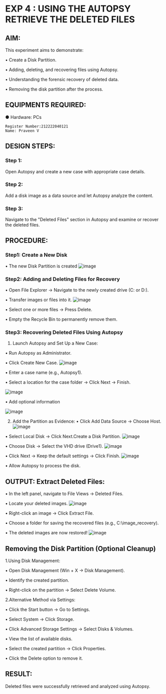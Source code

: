 # EXP 4 : USING THE AUTOPSY RETRIEVE THE DELETED FILES

## AIM:
This experiment aims to demonstrate:

  •	Create a Disk Partition.
  
  •	Adding, deleting, and recovering files using Autopsy.
  
  •	Understanding the forensic recovery of deleted data.
  
  •	Removing the disk partition after the process.

## EQUIPMENTS REQUIRED:
  ●	Hardware: PCs

```
Register Number:212222040121
Name: Praveen V
```

## DESIGN STEPS:
### Step 1:
Open Autopsy and create a new case with appropriate case details.

### Step 2:
Add a disk image as a data source and let Autopsy analyze the content.

### Step 3:
Navigate to the "Deleted Files" section in Autopsy and examine or recover the deleted files.


## PROCEDURE:
### Step1: Create a New Disk
  •	The new Disk Partition is created
  ![image](https://github.com/user-attachments/assets/19b59ff8-d8f8-4d0f-8d4a-5e1394c8c037)

### Step2: Adding and Deleting Files for Recovery
  •	Open File Explorer → Navigate to the newly created drive (C: or D:).
  
  •	Transfer images or files into it.
  ![image](https://github.com/user-attachments/assets/29edf11c-b7fb-49ea-9ce9-aba1215bc421)
  
  •	Select one or more files → Press Delete.
  
  •	Empty the Recycle Bin to permanently remove them.
  
### Step3: Recovering Deleted Files Using Autopsy
1. Launch Autopsy and Set Up a New Case:
 
  •	Run Autopsy as Administrator.

  •	Click Create New Case.
  ![image](https://github.com/user-attachments/assets/2a61d108-a014-4d70-a1f4-a58f715649f4)

  •	Enter a case name (e.g., Autopsy1).
  
  •	Select a location for the case folder → Click Next → Finish.

  ![image](https://github.com/user-attachments/assets/78ea718c-53a4-4512-8f3f-75538efd7d02)
  

  •	Add optional information
  
  ![image](https://github.com/user-attachments/assets/94e6ef9e-656b-4e66-b8cf-072045ba66e0)

2. Add the Partition as Evidence:
  •	Click Add Data Source → Choose Host.
  ![image](https://github.com/user-attachments/assets/aefff756-879c-4b26-93ca-866ed25736d4)

  •	Select Local Disk → Click Next.Create a Disk Partition.
  ![image](https://github.com/user-attachments/assets/f39ac8c9-89cd-42b9-b77a-ad6e69b4a54b)

  •	Choose Disk → Select the VHD drive (Drive1).
  ![image](https://github.com/user-attachments/assets/6114610a-5118-41fc-9f6c-07697c873d78)

  •	Click Next → Keep the default settings → Click Finish.
  ![image](https://github.com/user-attachments/assets/36c06665-32e1-4b85-9aca-24312320425b)

  •	Allow Autopsy to process the disk.

## OUTPUT: Extract Deleted Files:
  •	In the left panel, navigate to File Views → Deleted Files.
  
  •	Locate your deleted images.
  ![image](https://github.com/user-attachments/assets/769879a0-0209-4541-9107-eee21a1330df)

  •	Right-click an image → Click Extract File.
  
  •	Choose a folder for saving the recovered files (e.g., C:\image_recovery).
  
  •	The deleted images are now restored!
  ![image](https://github.com/user-attachments/assets/c50ac6b2-bb5e-489b-a93e-6dad4af1de2e)

## Removing the Disk Partition (Optional Cleanup)
1.Using Disk Management:

  •	Open Disk Management (Win + X → Disk Management).
  
  •	Identify the created partition.
  
  •	Right-click on the partition → Select Delete Volume.
  
2.Alternative Method via Settings:

  •	Click the Start button → Go to Settings.
  
  •	Select System → Click Storage.
  
  •	Click Advanced Storage Settings → Select Disks & Volumes.
  
  •	View the list of available disks.
  
  •	Select the created partition → Click Properties.
  
  •	Click the Delete option to remove it.


## RESULT:
Deleted files were successfully retrieved and analyzed using Autopsy.
